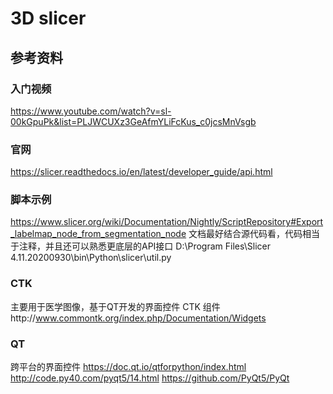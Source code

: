 # 3D slicer
## 参考资料
### 入门视频
https://www.youtube.com/watch?v=sl-00kGpuPk&list=PLJWCUXz3GeAfmYLiFcKus_c0jcsMnVsgb
### 官网
https://slicer.readthedocs.io/en/latest/developer_guide/api.html
### 脚本示例
https://www.slicer.org/wiki/Documentation/Nightly/ScriptRepository#Export_labelmap_node_from_segmentation_node
文档最好结合源代码看，代码相当于注释，并且还可以熟悉更底层的API接口 D:\Program Files\Slicer 4.11.20200930\bin\Python\slicer\util.py
### CTK 
主要用于医学图像，基于QT开发的界面控件
CTK 组件http://www.commontk.org/index.php/Documentation/Widgets
### QT 
跨平台的界面控件
https://doc.qt.io/qtforpython/index.html
http://code.py40.com/pyqt5/14.html
https://github.com/PyQt5/PyQt